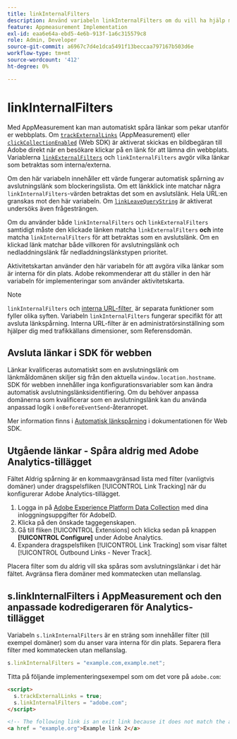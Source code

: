 ```yaml
---
title: linkInternalFilters
description: Använd variabeln linkInternalFilters om du vill ha hjälp med automatisk spårning av avslutningslänk.
feature: Appmeasurement Implementation
exl-id: eaa6e64a-ebd5-4e6b-913f-1a6c315579c8
role: Admin, Developer
source-git-commit: a6967c7d4e1dca5491f13beccaa797167b503d6e
workflow-type: tm+mt
source-wordcount: '412'
ht-degree: 0%

---
```


# linkInternalFilters

Med AppMeasurement kan man automatiskt spåra länkar som pekar utanför er webbplats. Om [`trackExternalLinks`](trackexternallinks.md) (AppMeasurement) eller [`clickCollectionEnabled`](trackdownloadlinks.md) (Web SDK) är aktiverat skickas en bildbegäran till Adobe direkt när en besökare klickar på en länk för att lämna din webbplats. Variablerna [`linkExternalFilters`](linkexternalfilters.md) och `linkInternalFilters` avgör vilka länkar som betraktas som interna/externa.

Om den här variabeln innehåller ett värde fungerar automatisk spårning av avslutningslänk som blockeringslista. Om ett länkklick inte matchar några `linkInternalFilters`-värden betraktas det som en avslutslänk. Hela URL:en granskas mot den här variabeln. Om [`linkLeaveQueryString`](linkleavequerystring.md) är aktiverat undersöks även frågesträngen.

Om du använder både `linkInternalFilters` och `linkExternalFilters` samtidigt måste den klickade länken matcha `linkExternalFilters` **och** inte matcha `linkInternalFilters` för att betraktas som en avslutslänk. Om en klickad länk matchar både villkoren för avslutningslänk och nedladdningslänk får nedladdningslänkstypen prioritet.

Aktivitetskartan använder den här variabeln för att avgöra vilka länkar som är interna för din plats. Adobe rekommenderar att du ställer in den här variabeln för implementeringar som använder aktivitetskarta.

>[!NOTE]
>
>`linkInternalFilters` och [&#x200B; interna URL-filter &#x200B;](/help/admin/tools/manage-rs/edit-settings/general/internal-url-filter-admin.md) är separata funktioner som fyller olika syften. Variabeln `linkInternalFilters` fungerar specifikt för att avsluta länkspårning. Interna URL-filter är en administratörsinställning som hjälper dig med trafikkällans dimensioner, som Referensdomän.

## Avsluta länkar i SDK för webben

Länkar kvalificeras automatiskt som en avslutningslänk om länkmåldomänen skiljer sig från den aktuella `window.location.hostname`. SDK för webben innehåller inga konfigurationsvariabler som kan ändra automatisk avslutningslänksidentifiering. Om du behöver anpassa domänerna som kvalificerar som en avslutningslänk kan du använda anpassad logik i `onBeforeEventSend`-återanropet.

Mer information finns i [Automatisk länkspårning](https://experienceleague.adobe.com/docs/experience-platform/edge/data-collection/track-links.html?lang=sv-SE#automaticLinkTracking) i dokumentationen för Web SDK.

## Utgående länkar - Spåra aldrig med Adobe Analytics-tillägget

Fältet Aldrig spårning är en kommaavgränsad lista med filter (vanligtvis domäner) under dragspelsfliken [!UICONTROL Link Tracking] när du konfigurerar Adobe Analytics-tillägget.

1. Logga in på [Adobe Experience Platform Data Collection](https://experience.adobe.com/data-collection) med dina inloggningsuppgifter för AdobeID.
2. Klicka på den önskade taggegenskapen.
3. Gå till fliken [!UICONTROL Extensions] och klicka sedan på knappen **[!UICONTROL Configure]** under Adobe Analytics.
4. Expandera dragspelsfliken [!UICONTROL Link Tracking] som visar fältet [!UICONTROL Outbound Links - Never Track].

Placera filter som du aldrig vill ska spåras som avslutningslänkar i det här fältet. Avgränsa flera domäner med kommatecken utan mellanslag.

## s.linkInternalFilters i AppMeasurement och den anpassade kodredigeraren för Analytics-tillägget

Variabeln `s.linkInternalFilters` är en sträng som innehåller filter (till exempel domäner) som du anser vara interna för din plats. Separera flera filter med kommatecken utan mellanslag.

```js
s.linkInternalFilters = "example.com,example.net";
```

Titta på följande implementeringsexempel som om det vore på `adobe.com`:

```html
<script>
  s.trackExternalLinks = true;
  s.linkInternalFilters = "adobe.com";
</script>

<!-- The following link is an exit link because it does not match the anything under linkInternalFilters -->
<a href = "example.org">Example link 2</a>
```
